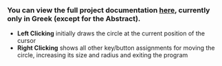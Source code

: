 ### You can view the full project documentation [here](./Project%201%20Documentation.pdf), currently only in Greek (except for the Abstract).

- **Left Clicking** initially draws the circle at the current position of the cursor
- **Right Clicking** shows all other key/button assignments for moving the circle, increasing its size and radius and exiting the program
